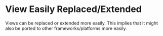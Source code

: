 # View Easily Replaced/Extended

Views can be replaced or extended more easily.
This implies that it might also be ported to other frameworks/platforms more easily.

